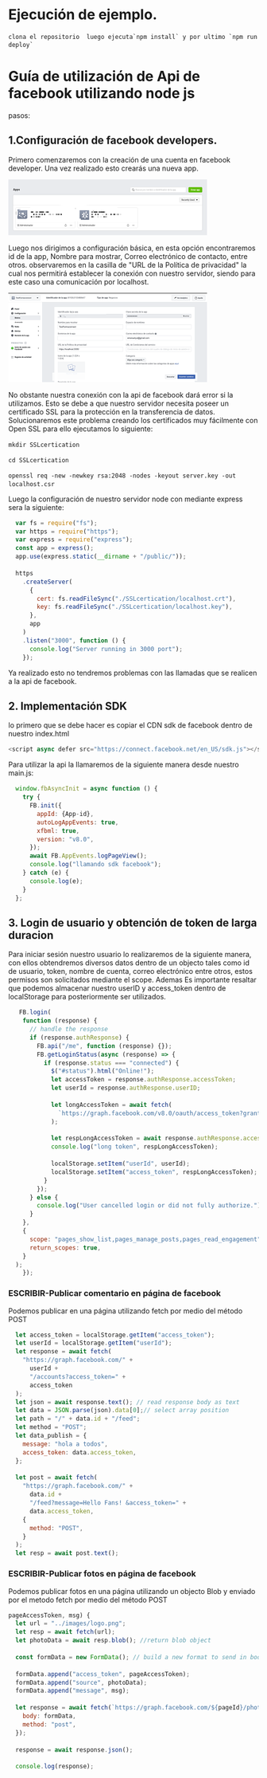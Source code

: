 # Ejecución de ejemplo.

    clona el repositorio  luego ejecuta`npm install` y por ultimo `npm run deploy`

# Guía de utilización de Api de facebook utilizando node js

pasos:

## 1.Configuración de facebook developers.

Primero comenzaremos con la creación de una cuenta en facebook developer. Una vez realizado esto crearás una nueva app.

![sample1](https://raw.githubusercontent.com/emajidev/guide-api-facebook-nodejs/master/sample1.png)

Luego nos dirigimos a configuración básica, en esta opción encontraremos id de la app, Nombre para mostrar, Correo electrónico de contacto, entre otros.
observaremos en la casilla de "URL de la Política de privacidad" la cual nos permitirá establecer la conexión con nuestro servidor, siendo para este caso una comunicación por localhost.

![sample2](https://raw.githubusercontent.com/emajidev/guide-api-facebook-nodejs/master/sample2.png)

No obstante nuestra conexión con la api de facebook dará error si la utilizamos. Esto se debe a que nuestro servidor necesita poseer un certificado SSL para la protección en la transferencia de datos. Solucionaremos este problema creando los certificados muy fácilmente con Open SSL para ello ejecutamos lo siguiente:

`mkdir SSLcertication`

`cd SSLcertication`

`openssl req -new -newkey rsa:2048 -nodes -keyout server.key -out localhost.csr`

Luego la configuración de nuestro servidor node con mediante express sera la siguiente:
```js
  var fs = require("fs");
  var https = require("https");                                  
  var express = require("express");
  const app = express();  
  app.use(express.static(__dirname + "/public/"));
                                    
  https                                                  
    .createServer(
      {
        cert: fs.readFileSync("./SSLcertication/localhost.crt"),
        key: fs.readFileSync("./SSLcertication/localhost.key"),
      },                                                     
      app
    )
    .listen("3000", function () {
      console.log("Server running in 3000 port");
    });
```

Ya realizado esto no tendremos problemas con las llamadas que se realicen a la api de facebook.

## 2. Implementación SDK  

lo primero que se debe hacer es copiar el CDN sdk de facebook dentro de nuestro index.html

```js
<script async defer src="https://connect.facebook.net/en_US/sdk.js"></script>
```

Para utilizar la api la llamaremos de la siguiente manera desde nuestro main.js:
```js
  window.fbAsyncInit = async function () {
    try {
      FB.init({
        appId: {App-id},
        autoLogAppEvents: true,
        xfbml: true,
        version: "v8.0",
      });
      await FB.AppEvents.logPageView();
      console.log("llamando sdk facebook");
    } catch (e) {
      console.log(e);
    }
  };
```
## 3. Login de usuario y obtención de token de larga duracion
Para iniciar sesión nuestro usuario lo realizaremos de la siguiente manera, con ellos obtendremos diversos datos dentro de un objecto tales como id de usuario, token, nombre de cuenta, correo electrónico entre otros, estos permisos son solicitados mediante el scope. Ademas Es importante resaltar que podemos almacenar nuestro userID y access_token dentro de localStorage para posteriormente ser utilizados.

```js
   FB.login(
    function (response) {
      // handle the response
      if (response.authResponse) {
        FB.api("/me", function (response) {});
        FB.getLoginStatus(async (response) => {
          if (response.status === "connected") {
            $("#status").html("Online!");
            let accessToken = response.authResponse.accessToken;
            let userId = response.authResponse.userID;

            let longAccessToken = await fetch(
              `https://graph.facebook.com/v8.0/oauth/access_token?grant_type=fb_exchange_token& client_id=${appId}& client_secret=${appSecret}&fb_exchange_token=${accessToken}`
            );

            let respLongAccessToken = await response.authResponse.accessToken;
            console.log("long token", respLongAccessToken);

            localStorage.setItem("userId", userId);
            localStorage.setItem("access_token", respLongAccessToken);
          }
        });
      } else {
        console.log("User cancelled login or did not fully authorize.");
      }
    },
    {
      scope: "pages_show_list,pages_manage_posts,pages_read_engagement",
      return_scopes: true,
    }
  );
    });
```

### ESCRIBIR-Publicar comentario en página de facebook
Podemos publicar en una página utilizando fetch por medio del método POST
```js 
  let access_token = localStorage.getItem("access_token");
  let userId = localStorage.getItem("userId");
  let response = await fetch(
    "https://graph.facebook.com/" +
      userId +
      "/accounts?access_token=" +
      access_token
  );
  let json = await response.text(); // read response body as text
  let data = JSON.parse(json).data[0];// select array position
  let path = "/" + data.id + "/feed";
  let method = "POST";
  let data_publish = {
    message: "hola a todos",
    access_token: data.access_token,
  };

  let post = await fetch(
    "https://graph.facebook.com/" +
      data.id +
      "/feed?message=Hello Fans! &access_token=" +
      data.access_token,
    {
      method: "POST",
    }
  );
  let resp = await post.text();

```
### ESCRIBIR-Publicar fotos en página de facebook
Podemos publicar fotos en una página utilizando un objecto Blob y enviado por el metodo fetch por medio del método POST

```js
pageAccessToken, msg) {
  let url = "../images/logo.png";
  let resp = await fetch(url);
  let photoData = await resp.blob(); //return blob object

  const formData = new FormData(); // build a new format to send in body of fetch

  formData.append("access_token", pageAccessToken);
  formData.append("source", photoData);
  formData.append("message", msg);

  let response = await fetch(`https://graph.facebook.com/${pageId}/photos`, {
    body: formData,
    method: "post",
  });

  response = await response.json();

  console.log(response);

```









